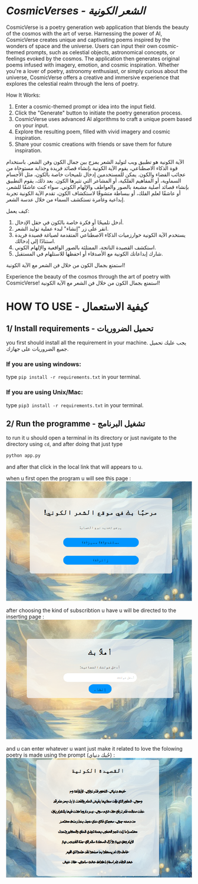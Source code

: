 
# ___CosmicVerses - الشعر الكونية___

CosmicVerse is a poetry generation web application that blends the beauty of the cosmos with the art of verse. Harnessing the power of AI, CosmicVerse creates unique and captivating poems inspired by the wonders of space and the universe. Users can input their own cosmic-themed prompts, such as celestial objects, astronomical concepts, or feelings evoked by the cosmos. The application then generates original poems infused with imagery, emotion, and cosmic inspiration. Whether you're a lover of poetry, astronomy enthusiast, or simply curious about the universe, CosmicVerse offers a creative and immersive experience that explores the celestial realm through the lens of poetry.

How It Works:
1. Enter a cosmic-themed prompt or idea into the input field.
2. Click the "Generate" button to initiate the poetry generation process.
3. CosmicVerse uses advanced AI algorithms to craft a unique poem based on your input.
4. Explore the resulting poem, filled with vivid imagery and cosmic inspiration.
5. Share your cosmic creations with friends or save them for future inspiration.

الآية الكونية هو تطبيق ويب لتوليد الشعر يمزج بين جمال الكون وفن الشعر. باستخدام قوة الذكاء الاصطناعي، يقوم الآية الكونية بإنشاء قصائد فريدة وجذابة مستوحاة من عجائب الفضاء والكون. يمكن للمستخدمين إدخال تلميحات خاصة بالكون، مثل الأجسام السماوية، أو المفاهيم الفلكية، أو المشاعر التي تثيرها الكون. بعد ذلك، يقوم التطبيق بإنشاء قصائد أصلية مشبعة بالصور والعواطف والإلهام الكوني. سواء كنت عاشقًا للشعر، أو عاشقًا لعلم الفلك، أو ببساطة متشوقًا لاستكشاف الكون، تقدم الآية الكونية تجربة إبداعية وغامرة تستكشف السماء من خلال عدسة الشعر.

كيف يعمل:
1. أدخل تلميحًا أو فكرة خاصة بالكون في حقل الإدخال.
2. انقر على زر "إنشاء" لبدء عملية توليد الشعر.
3. يستخدم الآية الكونية خوارزميات الذكاء الاصطناعي المتقدمة لصياغة قصيدة فريدة استنادًا إلى إدخالك.
4. استكشف القصيدة الناتجة، الممتلئة بالصور الواقعية والإلهام الكوني.
5. شارك إبداعاتك الكونية مع الأصدقاء أو احفظها للاستلهام في المستقبل.

استمتع بجمال الكون من خلال فن الشعر مع الآية الكونية!


Experience the beauty of the cosmos through the art of poetry with CosmicVerse! استمتع بجمال الكون من خلال فن الشعر مع الآية الكونية!

# __HOW TO USE - كيفية الاستعمال__

##  1/ Install requirements - تحميل الضروريات
you first should install all the requirement in your machine.
يجب عليك تحميل جميع الضروريات على جهازك.
### If you are using windows:
type ``pip install -r requirements.txt`` in your terminal.

### If you are using Unix/Mac:
type ``pip3 install -r requirements.txt`` in your terminal.

##  2/ Run the programme - تشغيل البرنامج
to run it u should open a terminal in its directory or just navigate to the directory using ``cd``, and after doing that just type 
```python
python app.py
```
and after that click in the local link that will appears to u.

 
when u first open the program u will see this page :
![Cosmic Inspiration](home.png)

after choosing the kind of subscribtion u have u will be directed to the inserting page :
![Cosmic Inspiration](inserting.png)

and u can enter whatever u want just make it related to love the folowing poetry is made using the prompt (حُبك دنياي) :
![Cosmic Inspiration](generating.png)


